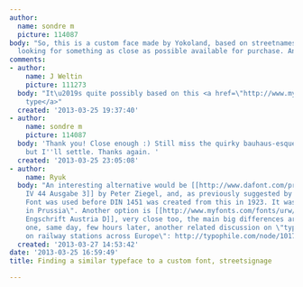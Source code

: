 ```yaml
---
author:
  name: sondre m
  picture: 114087
body: "So, this is a custom face made by Yokoland, based on streetnames in Oslo. I'm
  looking for something as close as possible available for purchase. Anyone?\r\n\r\n"
comments:
- author:
    name: J Weltin
    picture: 111273
  body: "It\u2019s quite possibly based on this <a href=\"http://www.myfonts.com/fonts/urw/engschrift/austria-d/\">DIN
    type</a>"
  created: '2013-03-25 19:37:40'
- author:
    name: sondre m
    picture: 114087
  body: 'Thank you! Close enough :) Still miss the quirky bauhaus-esque lowecase b
    but I''ll settle. Thanks again. '
  created: '2013-03-25 23:05:08'
- author:
    name: Ryuk
  body: "An interesting alternative would be [[http://www.dafont.com/preussischeiv44ausgabe3.font|Preussische
    IV 44 Ausgabe 3]] by Peter Ziegel, and, as previously suggested by J Weltin, \"This
    Font was used before DIN 1451 was created from this in 1923. It was used for railroad
    in Prussia\". Another option is [[http://www.myfonts.com/fonts/urw/engschrift|DIN
    Engschrift Austria D]], very close too, the main big differences are /R and /S.\r\nLast
    one, same day, few hours later, another related discussion on \"typefaces used
    on railway stations across Europe\": http://typophile.com/node/101700"
  created: '2013-03-27 14:53:42'
date: '2013-03-25 16:59:49'
title: Finding a similar typeface to a custom font, streetsignage

---
```

